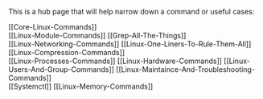 This is a hub page that will help narrow down a command or useful cases:

[[Core-Linux-Commands]]                           
[[Linux-Module-Commands]]
[[Grep-All-The-Things]]                            
[[Linux-Networking-Commands]]
[[Linux-One-Liners-To-Rule-Them-All]]
[[Linux-Compression-Commands]]                     
[[Linux-Processes-Commands]]
[[Linux-Hardware-Commands]]
[[Linux-Users-And-Group-Commands]]
[[Linux-Maintaince-And-Troubleshooting-Commands]]  
[[Systemctl]]
[[Linux-Memory-Commands]]

